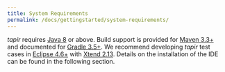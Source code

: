 ```yaml
---
title: System Requirements
permalink: /docs/gettingstarted/system-requirements/
---
```

<i>tapir</i> requires <a href="http://www.java.com/">Java 8</a> or above.
Build support is provided for <a href="https://maven.apache.org/">Maven 3.3+</a>
and documented for <a href="https://gradle.org/">Gradle 3.5+</a>.
We recommend developing <i>tapir</i> test cases in <a href="https://eclipse.org/">Eclipse 4.6+</a> with <a href="http://www.eclipse.org/xtend/">Xtend 2.13</a>.
Details on the installation of the IDE can be found in the following section.

